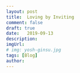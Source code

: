 ```yaml
---
layout: post
title:  Loving by Inviting
comment: false
draft: true
date:   2019-09-13
description: 
imgUrl: 
# img: yosh-ginsu.jpg
tags: [Blog]
author:
---
```


